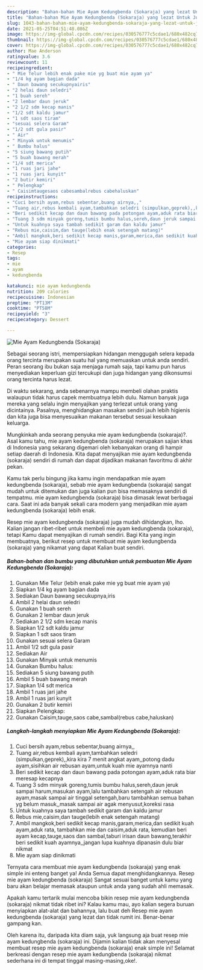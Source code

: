 ```yaml
---
description: "Bahan-bahan Mie Ayam Kedungbenda (Sokaraja) yang lezat Untuk Jualan"
title: "Bahan-bahan Mie Ayam Kedungbenda (Sokaraja) yang lezat Untuk Jualan"
slug: 1043-bahan-bahan-mie-ayam-kedungbenda-sokaraja-yang-lezat-untuk-jualan
date: 2021-05-25T04:51:48.086Z
image: https://img-global.cpcdn.com/recipes/030576777c5cdae1/680x482cq70/mie-ayam-kedungbenda-sokaraja-foto-resep-utama.jpg
thumbnail: https://img-global.cpcdn.com/recipes/030576777c5cdae1/680x482cq70/mie-ayam-kedungbenda-sokaraja-foto-resep-utama.jpg
cover: https://img-global.cpcdn.com/recipes/030576777c5cdae1/680x482cq70/mie-ayam-kedungbenda-sokaraja-foto-resep-utama.jpg
author: Mae Anderson
ratingvalue: 3.6
reviewcount: 11
recipeingredient:
- " Mie Telur lebih enak pake mie yg buat mie ayam ya"
- "1/4 kg ayam bagian dada"
- " Daun bawang secukupnyairis"
- "2 helai daun seledri"
- "1 buah sereh"
- "2 lembar daun jeruk"
- "2 1/2 sdm kecap manis"
- "1/2 sdt kaldu jamur"
- "1 sdt saos tiram"
- "sesuai selera Garam"
- "1/2 sdt gula pasir"
- " Air"
- " Minyak untuk menumis"
- " Bumbu halus"
- "5 siung bawang putih"
- "5 buah bawang merah"
- "1/4 sdt merica"
- "1 ruas jari jahe"
- "1 ruas jari kunyit"
- "2 butir kemiri"
- " Pelengkap"
- " Caisimtaugesaos cabesambalrebus cabehaluskan"
recipeinstructions:
- "Cuci bersih ayam,rebus sebentar,buang airnya,,"
- "Tuang air,rebus kembali ayam,tambahkan seledri (simpulkan,geprek),,kira kira 7 menit angkat ayam,,potong dadu ayam,sisihkan air rebusan ayam,untuk kuah mie ayamnya nanti"
- "Beri sedikit kecap dan daun bawang pada potongan ayam,aduk rata biar meresap kecapnya"
- "Tuang 3 sdm minyak goreng,tumis bumbu halus,sereh,daun jeruk sampai harum,masukan ayam,lalu tambahkan setengah air rebusan ayam,masak sampai air tinggal setengah,baru tambahkan semua bahan yg belum masuk,,masak sampai air agak menyusut,koreksi rasa"
- "Untuk kuahnya saya tambah sedikit garam dan kaldu jamur"
- "Rebus mie,caisim,dan tauge(lebih enak setengah matang)"
- "Ambil mangkok,beri sedikit kecap manis,garam,merica,dan sedikit kuah ayam,aduk rata, tambahkan mie dan caisim,aduk rata, kemudian beri ayam kecap,tauge,saos dan sambal,taburi irisan daun bawang,terakhir beri sedikit kuah ayamnya,,jangan lupa kuahnya dipanasin dulu biar nikmat"
- "Mie ayam siap dinikmati"
categories:
- Resep
tags:
- mie
- ayam
- kedungbenda

katakunci: mie ayam kedungbenda 
nutrition: 209 calories
recipecuisine: Indonesian
preptime: "PT13M"
cooktime: "PT58M"
recipeyield: "3"
recipecategory: Dessert

---
```



![Mie Ayam Kedungbenda (Sokaraja)](https://img-global.cpcdn.com/recipes/030576777c5cdae1/680x482cq70/mie-ayam-kedungbenda-sokaraja-foto-resep-utama.jpg)

Sebagai seorang istri, mempersiapkan hidangan menggugah selera kepada orang tercinta merupakan suatu hal yang memuaskan untuk anda sendiri. Peran seorang ibu bukan saja menjaga rumah saja, tapi kamu pun harus menyediakan keperluan gizi tercukupi dan juga hidangan yang dikonsumsi orang tercinta harus lezat.

Di waktu  sekarang, anda sebenarnya mampu membeli olahan praktis walaupun tidak harus capek membuatnya lebih dulu. Namun banyak juga mereka yang selalu ingin menyajikan yang terlezat untuk orang yang dicintainya. Pasalnya, menghidangkan masakan sendiri jauh lebih higienis dan kita juga bisa menyesuaikan makanan tersebut sesuai kesukaan keluarga. 



Mungkinkah anda seorang penyuka mie ayam kedungbenda (sokaraja)?. Asal kamu tahu, mie ayam kedungbenda (sokaraja) merupakan sajian khas di Indonesia yang sekarang digemari oleh kebanyakan orang di hampir setiap daerah di Indonesia. Kita dapat menyajikan mie ayam kedungbenda (sokaraja) sendiri di rumah dan dapat dijadikan makanan favoritmu di akhir pekan.

Kamu tak perlu bingung jika kamu ingin mendapatkan mie ayam kedungbenda (sokaraja), sebab mie ayam kedungbenda (sokaraja) sangat mudah untuk ditemukan dan juga kalian pun bisa memasaknya sendiri di tempatmu. mie ayam kedungbenda (sokaraja) bisa dimasak lewat berbagai cara. Saat ini ada banyak sekali cara modern yang menjadikan mie ayam kedungbenda (sokaraja) lebih enak.

Resep mie ayam kedungbenda (sokaraja) juga mudah dihidangkan, lho. Kalian jangan ribet-ribet untuk membeli mie ayam kedungbenda (sokaraja), tetapi Kamu dapat menyajikan di rumah sendiri. Bagi Kita yang ingin membuatnya, berikut resep untuk membuat mie ayam kedungbenda (sokaraja) yang nikamat yang dapat Kalian buat sendiri.

<!--inarticleads1-->

##### Bahan-bahan dan bumbu yang dibutuhkan untuk pembuatan Mie Ayam Kedungbenda (Sokaraja):

1. Gunakan  Mie Telur (lebih enak pake mie yg buat mie ayam ya)
1. Siapkan 1/4 kg ayam bagian dada
1. Sediakan  Daun bawang secukupnya,iris
1. Ambil 2 helai daun seledri
1. Gunakan 1 buah sereh
1. Gunakan 2 lembar daun jeruk
1. Sediakan 2 1/2 sdm kecap manis
1. Siapkan 1/2 sdt kaldu jamur
1. Siapkan 1 sdt saos tiram
1. Gunakan sesuai selera Garam
1. Ambil 1/2 sdt gula pasir
1. Sediakan  Air
1. Gunakan  Minyak untuk menumis
1. Gunakan  Bumbu halus:
1. Sediakan 5 siung bawang putih
1. Ambil 5 buah bawang merah
1. Siapkan 1/4 sdt merica
1. Ambil 1 ruas jari jahe
1. Ambil 1 ruas jari kunyit
1. Gunakan 2 butir kemiri
1. Siapkan  Pelengkap:
1. Gunakan  Caisim,tauge,saos cabe,sambal(rebus cabe,haluskan)




<!--inarticleads2-->

##### Langkah-langkah menyiapkan Mie Ayam Kedungbenda (Sokaraja):

1. Cuci bersih ayam,rebus sebentar,buang airnya,,
1. Tuang air,rebus kembali ayam,tambahkan seledri (simpulkan,geprek),,kira kira 7 menit angkat ayam,,potong dadu ayam,sisihkan air rebusan ayam,untuk kuah mie ayamnya nanti
1. Beri sedikit kecap dan daun bawang pada potongan ayam,aduk rata biar meresap kecapnya
1. Tuang 3 sdm minyak goreng,tumis bumbu halus,sereh,daun jeruk sampai harum,masukan ayam,lalu tambahkan setengah air rebusan ayam,masak sampai air tinggal setengah,baru tambahkan semua bahan yg belum masuk,,masak sampai air agak menyusut,koreksi rasa
1. Untuk kuahnya saya tambah sedikit garam dan kaldu jamur
1. Rebus mie,caisim,dan tauge(lebih enak setengah matang)
1. Ambil mangkok,beri sedikit kecap manis,garam,merica,dan sedikit kuah ayam,aduk rata, tambahkan mie dan caisim,aduk rata, kemudian beri ayam kecap,tauge,saos dan sambal,taburi irisan daun bawang,terakhir beri sedikit kuah ayamnya,,jangan lupa kuahnya dipanasin dulu biar nikmat
1. Mie ayam siap dinikmati




Ternyata cara membuat mie ayam kedungbenda (sokaraja) yang enak simple ini enteng banget ya! Anda Semua dapat menghidangkannya. Resep mie ayam kedungbenda (sokaraja) Sangat sesuai banget untuk kamu yang baru akan belajar memasak ataupun untuk anda yang sudah ahli memasak.

Apakah kamu tertarik mulai mencoba bikin resep mie ayam kedungbenda (sokaraja) nikmat tidak ribet ini? Kalau kamu mau, ayo kalian segera buruan menyiapkan alat-alat dan bahannya, lalu buat deh Resep mie ayam kedungbenda (sokaraja) yang lezat dan tidak rumit ini. Benar-benar gampang kan. 

Oleh karena itu, daripada kita diam saja, yuk langsung aja buat resep mie ayam kedungbenda (sokaraja) ini. Dijamin kalian tiidak akan menyesal membuat resep mie ayam kedungbenda (sokaraja) enak simple ini! Selamat berkreasi dengan resep mie ayam kedungbenda (sokaraja) nikmat sederhana ini di tempat tinggal masing-masing,oke!.

